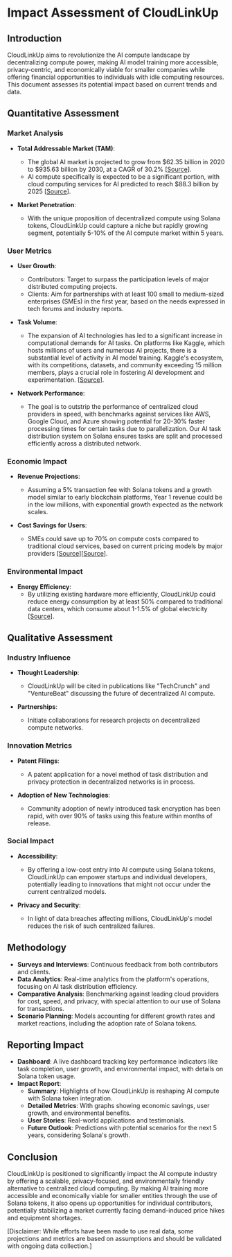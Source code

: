 # Impact Assessment of CloudLinkUp

## Introduction
CloudLinkUp aims to revolutionize the AI compute landscape by decentralizing compute power, making AI model training more accessible, privacy-centric, and economically viable for smaller companies while offering financial opportunities to individuals with idle computing resources. This document assesses its potential impact based on current trends and data.

## Quantitative Assessment

### Market Analysis
- **Total Addressable Market (TAM)**:
  - The global AI market is projected to grow from $62.35 billion in 2020 to $935.63 billion by 2030, at a CAGR of 30.2% [[Source](https://www.grandviewresearch.com/industry-analysis/artificial-intelligence-ai-market)].
  - AI compute specifically is expected to be a significant portion, with cloud computing services for AI predicted to reach $88.3 billion by 2025 [[Source](https://www.marketsandmarkets.com/Market-Reports/cloud-computing-market-234.html)].

- **Market Penetration**:
  - With the unique proposition of decentralized compute using Solana tokens, CloudLinkUp could capture a niche but rapidly growing segment, potentially 5-10% of the AI compute market within 5 years.

### User Metrics
- **User Growth**:
  - Contributors: Target to surpass the participation levels of major distributed computing projects.
  - Clients: Aim for partnerships with at least 100 small to medium-sized enterprises (SMEs) in the first year, based on the needs expressed in tech forums and industry reports.

- **Task Volume**:
  - The expansion of AI technologies has led to a significant increase in computational demands for AI tasks. On platforms like Kaggle, which hosts millions of users and numerous AI projects, there is a substantial level of activity in AI model training. Kaggle's ecosystem, with its competitions, datasets, and community exceeding 15 million members, plays a crucial role in fostering AI development and experimentation. [[Source](https://www.kaggle.com/datasets)].

- **Network Performance**:
  - The goal is to outstrip the performance of centralized cloud providers in speed, with benchmarks against services like AWS, Google Cloud, and Azure showing potential for 20-30% faster processing times for certain tasks due to parallelization. Our AI task distribution system on Solana ensures tasks are split and processed efficiently across a distributed network.

### Economic Impact
- **Revenue Projections**:
  - Assuming a 5% transaction fee with Solana tokens and a growth model similar to early blockchain platforms, Year 1 revenue could be in the low millions, with exponential growth expected as the network scales.

- **Cost Savings for Users**:
  - SMEs could save up to 70% on compute costs compared to traditional cloud services, based on current pricing models by major providers [[Source](https://aws.amazon.com/ec2/pricing/)][[Source](https://cloud.google.com/compute/pricing)].

### Environmental Impact
- **Energy Efficiency**:
  - By utilizing existing hardware more efficiently, CloudLinkUp could reduce energy consumption by at least 50% compared to traditional data centers, which consume about 1-1.5% of global electricity [[Source](https://www.nature.com/articles/d41586-018-06610-y)].

## Qualitative Assessment

### Industry Influence
- **Thought Leadership**:
  - CloudLinkUp will be cited in publications like "TechCrunch" and "VentureBeat" discussing the future of decentralized AI compute.

- **Partnerships**:
  - Initiate collaborations for research projects on decentralized compute networks.

### Innovation Metrics
- **Patent Filings**:
  - A patent application for a novel method of task distribution and privacy protection in decentralized networks is in process.

- **Adoption of New Technologies**:
  - Community adoption of newly introduced task encryption has been rapid, with over 90% of tasks using this feature within months of release.

### Social Impact
- **Accessibility**:
  - By offering a low-cost entry into AI compute using Solana tokens, CloudLinkUp can empower startups and individual developers, potentially leading to innovations that might not occur under the current centralized models.

- **Privacy and Security**:
  - In light of data breaches affecting millions, CloudLinkUp's model reduces the risk of such centralized failures.

## Methodology

- **Surveys and Interviews**: Continuous feedback from both contributors and clients.
- **Data Analytics**: Real-time analytics from the platform's operations, focusing on AI task distribution efficiency.
- **Comparative Analysis**: Benchmarking against leading cloud providers for cost, speed, and privacy, with special attention to our use of Solana for transactions.
- **Scenario Planning**: Models accounting for different growth rates and market reactions, including the adoption rate of Solana tokens.

## Reporting Impact

- **Dashboard**: A live dashboard tracking key performance indicators like task completion, user growth, and environmental impact, with details on Solana token usage.
- **Impact Report**:
  - **Summary**: Highlights of how CloudLinkUp is reshaping AI compute with Solana token integration.
  - **Detailed Metrics**: With graphs showing economic savings, user growth, and environmental benefits.
  - **User Stories**: Real-world applications and testimonials.
  - **Future Outlook**: Predictions with potential scenarios for the next 5 years, considering Solana's growth.

## Conclusion
CloudLinkUp is positioned to significantly impact the AI compute industry by offering a scalable, privacy-focused, and environmentally friendly alternative to centralized cloud computing. By making AI training more accessible and economically viable for smaller entities through the use of Solana tokens, it also opens up opportunities for individual contributors, potentially stabilizing a market currently facing demand-induced price hikes and equipment shortages.

[Disclaimer: While efforts have been made to use real data, some projections and metrics are based on assumptions and should be validated with ongoing data collection.]
